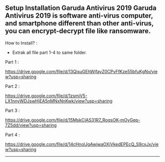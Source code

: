 Setup Installation Garuda Antivirus 2019
Garuda Antivirus 2019 is software anti-virus computer, and smartphone different than other anti-virus, you can encrypt-decrypt file like ransomware.
-----------------------------------------------------------------------------------------------------------------------------------------------------------------------------------
How to Install? :
- Extrak all file part 1-4 to same folder.


Part 1 :

https://drive.google.com/file/d/13QisuGEhWjfayZ0CPvFfKze55bfuKgNv/view?usp=sharing

Part 2 :

https://drive.google.com/file/d/1zsmjV5-LX1nnyWDJswHjEA5nMNxNnKwk/view?usp=sharing

Part 3 :

https://drive.google.com/file/d/15MskCIAS31R7_RoqsOK-mOyGep-7Z5dd/view?usp=sharing

Part 4 :

https://drive.google.com/file/d/14cHnolJgAwiwaOXjVkedEPEcQ_S9cxJx/view?usp=sharing

-----------------------------------------------------------------------------------------------------------------------------------------------------------------------------------



